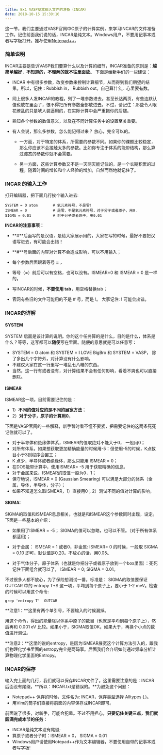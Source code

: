 ```yaml
---
title: Ex1 VASP基本输入文件的准备（INCAR）
date: 2018-10-15 15:30:16
---
```




这一节，我们主要通过VASP官网中O原子的计算实例，来学习INCAR的文件准备工作。记住前面我们说的话，INCAR是纯文本。Windows用户，不要用记事本或者写字板打开。推荐使用[Notepad++](https://notepad-plus-plus.org/)。



### 简单说明

INCAR主要是告诉VASP我们要算什么以及计算的细节，INCAR准备的原则是：**越简单越好**，**不知道的，不理解的就不往里面放**。 下面是给新手们的一些建议：

- INCAR 中有很多参数，改变参数来控制计算细节，从而得到我们期望的结果。所以，记住：Rubbish in， Rubbish out。自己算什么，心里要有数。

- 网上很多人发INCAR的教程，列了一堆参数进去，甚至长达两页，有些连默认值也放在里面了，恨不得把所有参数全部放进去。不过，请记住：那些令人眼花缭乱的只是唬人装逼用的，在实际计算中会严重拖你的后腿。 

- 熟知各个参数的数值意义，以及在不同计算任务中的设置至关重要。

- 有人会说，那么多参数，怎么能记得过来？ 放心，完全可以的。
  - 一方面，对于特定的体系，所需要的参数不同。如果你的课题比较稳定，那么你应该不会接触太多的参数。比如你专注于体系的能带结构，那么算过渡态的参数你就不会需要。

  - 另一方面，这些计算参数又不是一天两天能记住的，是一个长期积累的过程。随着时间的增长和个人经验的增加，自然而然地就记住了。



### INCAR 的输入工作

打开编辑器，把下面几行挨个输入进去: 

```
SYSTEM = O atom       # 氧元素符号，不是零!
ISMEAR = 0            # 是零，不是氧元素符号，对于分子或者原子，用0.
SIGMA = 0.01          # 对于分子或者原子，用0.01
```

**INCAR的注意事项：**

* **#**后面写的是汉语，是给大家展示用的，大家在写的时候，最好不要把汉语写进去，有可能会出错！
* **#**号后面的内容对计算不会造成影响，可以不用输入；

*  每个参数后面跟着等号 **=** ， 

* 等号（**=**）前后可以有空格，也可以没有。ISMEAR=0 和 ISMEAR = 0 是一样的，

* 写INCAR的时候，**不要使用 tab**，用空格替换tab；

* 官网有些旧的文件可能用的不是 # 号，而是 !。 大家记住: ! 可能会出错。



### INCAR的详解

#### SYSTEM 

SYSTEM 后面是该计算的说明。你的这个任务算的是什么，目的是什么，体系是什么？等等，这写都可以**随便**写在里面。随便的意思就是可以任意写：

* SYSTEM = O atom 和 SYSTEM = I LOVE BigBro  和 SYSTEM = VASP， 除了多出几个字符外，对计算没有什么影响。
* 不建议大家在这一行里写一堆乱七八糟的东西。
* 当然，这一行有或者没有，对计算结果不会有任何影响，看着不爽也可以直接删除。

#### ISMEAR 

ISMEAR这一项，目前需要记住的是：

* 1）**不同的值对应的是不同的展宽方法**；
* 2）**对于分子，原子的计算用0**。

下面是VASP官网的一些解释，新手暂时看不懂不要紧，把需要记住的这两条死死记住就可以了。

* 对于半导体和绝缘体体系，ISMEAR的值取绝对不能大于0， 一般用0；
* 对所有体系，如果想获取更加精确能量的时候用-5：但使用-5的时候，K点数目小于3则程序会罢工；
* K 点少，半导体或者绝缘体，那么只能用 ISMEAR = 0；
*  在DOS能带计算中，使用ISMEAR= -5 用于获取精确的信息。 
* 对于金属来说，ISMEAR的取值一般为0，1；
* 保守地说，ISMEAR = 0 (Gaussian Smearing) 可以满足大部分的体系（金属，导体，半导体，分子）；
* 如果不知道怎么取ISMEAR，1）直接用0；2）测试不同的值对计算的影响。



#### SIGMA:

SIGMA的取值和ISMEAR息息相关，也就是和ISMEAR这个参数同时出现，设定。下面是一些基本的介绍：

* 如果用了ISMEAR = -5； SIGMA的值可以忽略，也可以不管。（对于所有体系都适用)；

* 对于金属： ISMEAR = 1 或者0，非金属: ISMEAR= 0 的时候，一般取 SIGMA = 0.10 即可，默认值是0.20。不放心的话，用0.05。

* 对于气体分子，原子体系（也就是你把分子或者原子放到一个box里面）：死死记住下面组合就可以了， ISMEAR = 0; SIGMA = 0.01。


不过很多人都不放心，为了保险想测试一番。标准是： SIGMA的取值要保证OUTCAR 中的 entropy T*S 这一项，平均到每个原子上，要小于 1-2 meV。检查的时候可以用这个命令: 

```
grep 'entropy T'  OUTCAR 
```

**注意1：**这里有两个单引号，不要输入的时候漏掉。

用这个命令，得出的能量除以体系中原子的数目（也就是平均到每个原子上），然后再和 0.001 eV 比较。如果小于，SIGMA取值OK，如果大于，再换个小点的数值进行测试。

**注意2：**这里的说的entropy，是因为ISMEAR展宽这个计算方法引入的，跟我们物理化学书里面的entropy完全是两码事。后面我们会介绍如何通过频率分析计算物理化学里面的Entropy。



### INCAR的保存

输入完上面的几行，我们就可以保存INCAR文件了。这里需要注意的是：INCAR后面没有尾缀，**所以：INCAR.txt是错误的。**为避免这个问题：

* Notepad++ 保存的时候，文件名为: INCAR，保存类型选择 Alltypes (*.*)。
* 用Vim的筒子们直接将前面的内容保存成INCAR即可。

前面说了很多，对新手，可能会犯晕。不过不用担心，**只要记住关键三点，我们就圆满完成本节的任务**：

* INCAR是纯文本没有尾缀; 
* 算原子或者分子时：ISMEAR = 0， SIGMA = 0.01
* Windows用户请使用Notepad++作为文本编辑器，不要使用自带的记事本或者写字板!